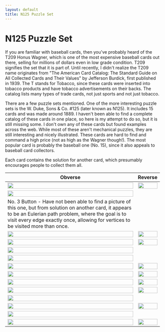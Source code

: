 ```yaml
---
layout: default
title: N125 Puzzle Set
---
```


# N125 Puzzle Set
<p>
If you are familiar with baseball cards, then you've probably heard of the T209 Honus Wagner, which is one of the most expensive baseball cards out there, selling for millions of dollars even in low grade condition. T209 signifies the set that it is part of. Until recently, I didn't realize the T209 name originates from "The American Card Catalog: The Standard Guide on All Collected Cards and Their Values" by Jefferson Burdick, first published in 1939. The T stands for Tobacco, since these cards were inserted into tobacco products and have tobacco advertisements on their backs.  The catalog lists many types of trade cards, not just sports and not just tobacco.
</p>
<p>
There are a few puzzle sets mentioned. One of the more interesting puzzle sets is the W. Duke, Sons & Co. #125 (later known as N125). It includes 15 cards and was made around 1889. I haven't been able to find a complete catalog of these cards in one place, so here is my attempt to do so, but it is still missing some. I don't own any of these cards but found examples across the web. While most of these aren't mechanical puzzles, they are still interesting and nicely illustrated. These cards are hard to find and command a high price (not as high as the Wagner though!). The most popular card is probably the baseball one (No. 15), since it also appeals to baseball card collectors.
</p>
<p>
Each card contains the solution for another card, which presumably encourages people to collect them all.
</p>

Obverse | Reverse
--|--
<img src="{{ site.baseurl }}/mysite/N125/n125_1_front.jpg" width="100%"> | <img src="{{ site.baseurl }}/mysite/N125/n125_1_back.jpg" width="100%">
<img src="{{ site.baseurl }}/mysite/N125/n125_2_front.jpg" width="100%"> |
No. 3 Button - Have not been able to find a picture of this one, but from solution on another card, it appears to be an Eulerian path problem, where the goal is to visit every edge exactly once, allowing for vertices to be visited more than once. |
<img src="{{ site.baseurl }}/mysite/N125/n125_4_front.jpg" width="100%"> | <img src="{{ site.baseurl }}/mysite/N125/n125_4_back.jpg" width="100%">
<img src="{{ site.baseurl }}/mysite/N125/n125_5_front.jpg" width="100%"> | <img src="{{ site.baseurl }}/mysite/N125/n125_5_back.jpg" width="100%">
<img src="{{ site.baseurl }}/mysite/N125/n125_6_front.jpg" width="100%"> |
<img src="{{ site.baseurl }}/mysite/N125/n125_7_front.jpg" width="100%"> |
<img src="{{ site.baseurl }}/mysite/N125/n125_8_front.jpg" width="100%"> | <img src="{{ site.baseurl }}/mysite/N125/n125_8_back.jpg" width="100%">
<img src="{{ site.baseurl }}/mysite/N125/n125_9_front.jpg" width="100%"> | <img src="{{ site.baseurl }}/mysite/N125/n125_9_back.jpg" width="100%">
<img src="{{ site.baseurl }}/mysite/N125/n125_10_front.jpg" width="100%"> | <img src="{{ site.baseurl }}/mysite/N125/n125_10_back.jpg" width="100%">
<img src="{{ site.baseurl }}/mysite/N125/n125_11_front.jpg" width="100%"> | <img src="{{ site.baseurl }}/mysite/N125/n125_11_back.jpg" width="100%">
<img src="{{ site.baseurl }}/mysite/N125/n125_12_front.jpg" width="100%"> |
<img src="{{ site.baseurl }}/mysite/N125/n125_13_front.jpg" width="100%"> | <img src="{{ site.baseurl }}/mysite/N125/n125_13_back.jpg" width="100%">
<img src="{{ site.baseurl }}/mysite/N125/n125_14_front.jpg" width="100%"> |
<img src="{{ site.baseurl }}/mysite/N125/n125_15_front.jpg" width="100%"> | <img src="{{ site.baseurl }}/mysite/N125/n125_15_back.jpg" width="100%">
